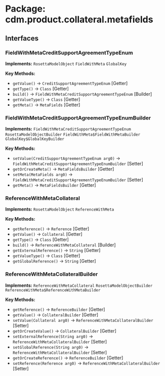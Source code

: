 # Package: cdm.product.collateral.metafields

## Interfaces

### FieldWithMetaCreditSupportAgreementTypeEnum
**Implements:** `RosettaModelObject` `FieldWithMeta` `GlobalKey` 

**Key Methods:**
- `getValue()` → `CreditSupportAgreementTypeEnum` [Getter]
- `getType()` → `Class` [Getter]
- `build()` → `FieldWithMetaCreditSupportAgreementTypeEnum` [Builder]
- `getValueType()` → `Class` [Getter]
- `getMeta()` → `MetaFields` [Getter]

### FieldWithMetaCreditSupportAgreementTypeEnumBuilder
**Implements:** `FieldWithMetaCreditSupportAgreementTypeEnum` `RosettaModelObjectBuilder` `FieldWithMeta$FieldWithMetaBuilder` `GlobalKey$GlobalKeyBuilder` 

**Key Methods:**
- `setValue(CreditSupportAgreementTypeEnum arg0)` → `FieldWithMetaCreditSupportAgreementTypeEnumBuilder` [Setter]
- `getOrCreateMeta()` → `MetaFieldsBuilder` [Getter]
- `setMeta(MetaFields arg0)` → `FieldWithMetaCreditSupportAgreementTypeEnumBuilder` [Setter]
- `getMeta()` → `MetaFieldsBuilder` [Getter]

### ReferenceWithMetaCollateral
**Implements:** `RosettaModelObject` `ReferenceWithMeta` 

**Key Methods:**
- `getReference()` → `Reference` [Getter]
- `getValue()` → `Collateral` [Getter]
- `getType()` → `Class` [Getter]
- `build()` → `ReferenceWithMetaCollateral` [Builder]
- `getExternalReference()` → `String` [Getter]
- `getValueType()` → `Class` [Getter]
- `getGlobalReference()` → `String` [Getter]

### ReferenceWithMetaCollateralBuilder
**Implements:** `ReferenceWithMetaCollateral` `RosettaModelObjectBuilder` `ReferenceWithMeta$ReferenceWithMetaBuilder` 

**Key Methods:**
- `getReference()` → `ReferenceBuilder` [Getter]
- `getValue()` → `CollateralBuilder` [Getter]
- `setValue(Collateral arg0)` → `ReferenceWithMetaCollateralBuilder` [Setter]
- `getOrCreateValue()` → `CollateralBuilder` [Getter]
- `setExternalReference(String arg0)` → `ReferenceWithMetaCollateralBuilder` [Setter]
- `setGlobalReference(String arg0)` → `ReferenceWithMetaCollateralBuilder` [Setter]
- `getOrCreateReference()` → `ReferenceBuilder` [Getter]
- `setReference(Reference arg0)` → `ReferenceWithMetaCollateralBuilder` [Setter]

